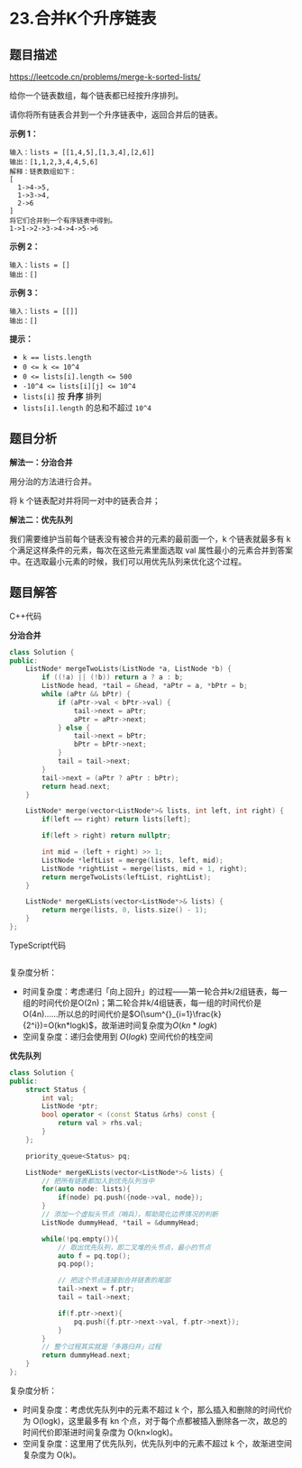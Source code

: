 # 23.合并K个升序链表

## 题目描述 

https://leetcode.cn/problems/merge-k-sorted-lists/

给你一个链表数组，每个链表都已经按升序排列。

请你将所有链表合并到一个升序链表中，返回合并后的链表。

 

**示例 1：**

```
输入：lists = [[1,4,5],[1,3,4],[2,6]]
输出：[1,1,2,3,4,4,5,6]
解释：链表数组如下：
[
  1->4->5,
  1->3->4,
  2->6
]
将它们合并到一个有序链表中得到。
1->1->2->3->4->4->5->6
```

**示例 2：**

```
输入：lists = []
输出：[]
```

**示例 3：**

```
输入：lists = [[]]
输出：[]
```

**提示：**

- `k == lists.length`
- `0 <= k <= 10^4`
- `0 <= lists[i].length <= 500`
- `-10^4 <= lists[i][j] <= 10^4`
- `lists[i]` 按 **升序** 排列
- `lists[i].length` 的总和不超过 `10^4`



## 题目分析

**解法一：分治合并**

用分治的方法进行合并。

将 k 个链表配对并将同一对中的链表合并；

**解法二：优先队列**

我们需要维护当前每个链表没有被合并的元素的最前面一个，k 个链表就最多有 k 个满足这样条件的元素，每次在这些元素里面选取 val 属性最小的元素合并到答案中。在选取最小元素的时候，我们可以用优先队列来优化这个过程。



## 题目解答

C++代码

**分治合并**

```c++
class Solution {
public:
    ListNode* mergeTwoLists(ListNode *a, ListNode *b) {
        if ((!a) || (!b)) return a ? a : b;
        ListNode head, *tail = &head, *aPtr = a, *bPtr = b;
        while (aPtr && bPtr) {
            if (aPtr->val < bPtr->val) {
                tail->next = aPtr; 
                aPtr = aPtr->next;
            } else {
                tail->next = bPtr; 
                bPtr = bPtr->next;
            }
            tail = tail->next;
        }
        tail->next = (aPtr ? aPtr : bPtr);
        return head.next;
    }

    ListNode* merge(vector<ListNode*>& lists, int left, int right) {
        if(left == right) return lists[left];

        if(left > right) return nullptr;

        int mid = (left + right) >> 1;
        ListNode *leftList = merge(lists, left, mid);
        ListNode *rightList = merge(lists, mid + 1, right);
        return mergeTwoLists(leftList, rightList);
    }

    ListNode* mergeKLists(vector<ListNode*>& lists) {
        return merge(lists, 0, lists.size() - 1);
    }
};
```

TypeScript代码

```typescript

```

复杂度分析：

* 时间复杂度：考虑递归「向上回升」的过程——第一轮合并k/2组链表，每一组的时间代价是O(2n)；第二轮合并k/4组链表，每一组的时间代价是O(4n)......所以总的时间代价是$O(\sum^{}_{i=1}\frac{k}{2^i})=O(kn*logk)$，故渐进时间复杂度为$O(kn*logk)$
* 空间复杂度：递归会使用到 $O(log⁡k)$ 空间代价的栈空间



**优先队列**

```c++
class Solution {
public:
    struct Status {
        int val;
        ListNode *ptr;
        bool operator < (const Status &rhs) const {
            return val > rhs.val;
        }
    };

    priority_queue<Status> pq;

    ListNode* mergeKLists(vector<ListNode*>& lists) {
        // 把所有链表都加入到优先队列当中
        for(auto node: lists){
            if(node) pq.push({node->val, node});
        }
        // 添加一个虚拟头节点（哨兵），帮助简化边界情况的判断
        ListNode dummyHead, *tail = &dummyHead;

        while(!pq.empty()){
            // 取出优先队列，即二叉堆的头节点，最小的节点
            auto f = pq.top();
            pq.pop();

            // 把这个节点连接到合并链表的尾部
            tail->next = f.ptr;
            tail = tail->next;

            if(f.ptr->next){
                pq.push({f.ptr->next->val, f.ptr->next});
            }
        }
        // 整个过程其实就是「多路归并」过程
        return dummyHead.next;
    }
};
```

复杂度分析：

* 时间复杂度：考虑优先队列中的元素不超过 k 个，那么插入和删除的时间代价为 O(log⁡k)，这里最多有 kn 个点，对于每个点都被插入删除各一次，故总的时间代价即渐进时间复杂度为 O(kn×log⁡k)。
* 空间复杂度：这里用了优先队列，优先队列中的元素不超过 k 个，故渐进空间复杂度为 O(k)。
